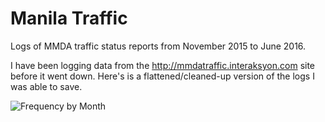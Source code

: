 # Manila Traffic

Logs of MMDA traffic status reports from November 2015 to June 2016.

I have been logging data from the http://mmdatraffic.interaksyon.com site before it went down. Here's is a flattened/cleaned-up version of the logs I was able to save.

![Frequency by Month]()